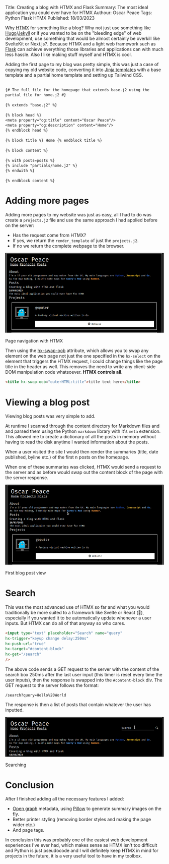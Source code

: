 Title: Creating a blog with HTMX and Flask
Summary: The most ideal application you could ever have for HTMX
Authour: Oscar Peace
Tags: Python
      Flask
      HTMX
Published: 18/03/2023

Why [HTMX](https://htmx.org/) for something like a blog? Why not just use something like [Hugo](https://gohugo.io/)/[Jekyll](https://jekyllrb.com/) or if you wanted to be on the "bleeding edge" of web development, use something that would be almost certainly be overkill like SvelteKit or Next.js?. Because HTMX and a light web framework such as [Flask](https://flask.palletsprojects.com) can achieve everything those libraries and applications can with much less hassle. Also I like making stuff myself and HTMX is cool.

Adding the first page to my blog was pretty simple, this was just a case of copying my old website code, converting it into [Jinja templates](https://jinja.palletsprojects.com/en/3.1.x/) with a base template and a partial home template and setting up Tailwind CSS.

```

{# The full file for the homepage that extends base.j2 using the partial file for home.j2 #}

{% extends "base.j2" %}

{% block head %}
<meta property="og:title" content="Oscar Peace"/>
<meta property="og:description" content="Home"/>
{% endblock head %}

{% block title %} Home {% endblock title %}

{% block content %}

{% with posts=posts %}
{% include "partials/home.j2" %}
{% endwith %}

{% endblock content %}

```

# Adding more pages

Adding more pages to my website was just as easy, all I had to do was create a `projects.j2` file and use the same approach I had applied before on the server:

- Has the request come from HTMX?
- If yes, we return the `render_template` of just the `projects.j2`.
- If no we return the complete webpage to the browser.

![](/content/assets/navigation%20with%20HTMX.gif "Page navigation with HTMX")
<figcaption>Page navigation with HTMX</figcaption>

Then using the [hx-swap-oob](https://htmx.org/attributes/hx-swap-oob/) attribute, which allows you to swap any element on the web page not just the one specified in the `hx-select` on the element that triggers the HTMX request, I could change things like the page title in the header as well. This removes the need to write any client-side DOM manipulation code whatsoever. **HTMX controls all.**

```html
<title hx-swap-oob="outerHTML:title">title text here</title>
```

# Viewing a blog post

Viewing blog posts was very simple to add.

At runtime I scanned through the content directory for Markdown files and and parsed them using the Python `markdown` library with it's `meta` extension. This allowed me to create a dictionary of all the posts in memory without having to read the disk anytime I wanted information about the posts.

When a user visited the site I would then render the summaries (title, date published, byline etc.) of the first n posts on the homepage.

When one of these summaries was clicked, HTMX would send a request to the server and as before would swap out the content block of the page with the server response.

![](/content/assets/viewing%20blog%20post.gif "First blog post view")
<figcaption>First blog post view</figcaption>

# Search

This was the most advanced use of HTMX so far and what you would traditionally be more suited to a framework like Svelte or React (🤢), especially if you wanted it to be automatically update whenever a user inputs. But HTMX can do all of that anyway so who cares.

```html
<input type="text" placeholder="Search" name="query"
hx-trigger="keyup change delay:250ms"
hx-push-url="true"
hx-target="#content-block"
hx-get="/search"
/>
```

The above code sends a GET request to the server with the content of the search box 250ms after the last user input (this timer is reset every time the user inputs), then the response is swapped into the `#content-block` div. The GET request to the server follows the format:
```
/search?query=Hello%20World
```
The response is then a list of posts that contain whatever the user has inputted.

![](/content/assets/search.gif "Searching")

<figcaption>Searching</figcaption>

# Conclusion

After I finished adding all the necessary features I added:

- [Open graph](https://ogp.me/) metadata, using [Pillow](https://python-pillow.org/) to generate summary images on the fly.
- Better printer styling (removing border styles and making the page wider etc.)
- And page tags.

In conclusion this was probably one of the easiest web development experiences I've ever had, which makes sense as HTMX isn't too difficult and Python is just pseudocode and I will definitely keep HTMX in mind for projects in the future, it is a very useful tool to have in my toolbox.